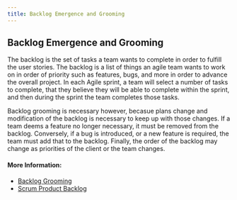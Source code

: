 ```yaml
---
title: Backlog Emergence and Grooming
---
```

## Backlog Emergence and Grooming

<!-- The article goes here, in GitHub-flavored Markdown. Feel free to add YouTube videos, images, and CodePen/JSBin embeds  -->
The backlog is the set of tasks a team wants to complete in order to fulfill the user stories. The backlog is a list of things an agile team wants to work on in order of priority such as features, bugs, and more in order to advance the overall project. In each Agile sprint, a team will select a number of tasks to complete, that they believe they will be able to complete within the sprint, and then during the sprint the team completes those tasks.

Backlog grooming is necessary however, becasue plans change and modification of the backlog is necessary to keep up with those changes. If a team deems a feature no longer necessary, it must be removed from the backlog. Conversely, if a bug is introduced, or a new feature is required, the team must add that to the backlog. Finally, the order of the backlog may change as priorities of the client or the team changes.

#### More Information:
<!-- Please add any articles you think might be helpful to read before writing the article -->
- [Backlog Grooming](https://www.agilealliance.org/glossary/backlog-grooming/)
- [Scrum Product Backlog](https://www.mountaingoatsoftware.com/agile/scrum/scrum-tools/product-backlog)


